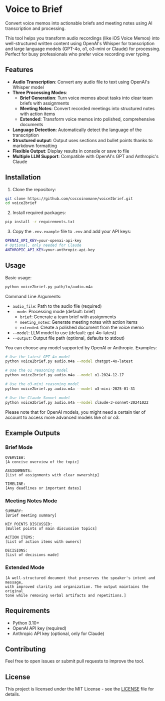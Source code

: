 # Voice to Brief

Convert voice memos into actionable briefs and meeting notes using AI transcription and processing.

This tool helps you transform audio recordings (like iOS Voice Memos) into well-structured written content using OpenAI's Whisper for transcription and large language models (GPT-4o, o1, o3-mini or Claude) for processing. Perfect for busy professionals who prefer voice recording over typing.

## Features

- **Audio Transcription**: Convert any audio file to text using OpenAI's Whisper model
- **Three Processing Modes**:
  - **Brief Generation**: Turn voice memos about tasks into clear team briefs with assignments
  - **Meeting Notes**: Convert recorded meetings into structured notes with action items
  - **Extended**: Transform voice memos into polished, comprehensive documents
- **Language Detection**: Automatically detect the language of the transcription
- **Structured output**: Output uses sections and bullet points thanks to markdown formatting
- **Flexible Output**: Display results in console or save to file
- **Multiple LLM Support**: Compatible with OpenAI's GPT and Anthropic's Claude

## Installation

1. Clone the repository:
```bash
git clone https://github.com/coccoinomane/voice2brief.git
cd voice2brief
```

2. Install required packages:
```bash
pip install -r requirements.txt
```

3. Copy the `.env.example` file to `.env` and add your API keys:
```bash
OPENAI_API_KEY=your-openai-api-key
# Optional, only needed for Claude
ANTHROPIC_API_KEY=your-anthropic-api-key
```

## Usage

Basic usage:
```bash
python voice2brief.py path/to/audio.m4a
```

Command Line Arguments:
- `audio_file`: Path to the audio file (required)
- `--mode`: Processing mode (default: brief)
  - `brief`: Generate a team brief with assignments
  - `meeting_notes`: Generate meeting notes with action items
  - `extended`: Create a polished document from the voice memo
- `--model`: LLM model to use (default: gpt-4o-latest)
- `--output`: Output file path (optional, defaults to stdout)

You can choose any model supported by OpenAI or Anthropic.  Examples:
```bash
# Use the latest GPT-4o model
python voice2brief.py audio.m4a --model chatgpt-4o-latest

# Use the o1 reasoning model
python voice2brief.py audio.m4a --model o1-2024-12-17

# Use the o3-mini reasoning model
python voice2brief.py audio.m4a --model o3-mini-2025-01-31

# Use the Claude Sonnet model
python voice2brief.py audio.m4a --model claude-3-sonnet-20241022
```

Please note that for OpenAI models, you might need a certain tier of account to access more advanced models like o1 or o3.

## Example Outputs

### Brief Mode
```
OVERVIEW:
[A concise overview of the topic]

ASSIGNMENTS:
[List of assignments with clear ownership]

TIMELINE:
[Any deadlines or important dates]
```

### Meeting Notes Mode
```
SUMMARY:
[Brief meeting summary]

KEY POINTS DISCUSSED:
[Bullet points of main discussion topics]

ACTION ITEMS:
[List of action items with owners]

DECISIONS:
[List of decisions made]
```

### Extended Mode
```
[A well-structured document that preserves the speaker's intent and message,
with improved clarity and organization. The output maintains the original
tone while removing verbal artifacts and repetitions.]
```

## Requirements

- Python 3.10+
- OpenAI API key (required)
- Anthropic API key (optional, only for Claude)

## Contributing

Feel free to open issues or submit pull requests to improve the tool.

## License

This project is licensed under the MIT License - see the [LICENSE](LICENSE) file for details.